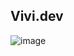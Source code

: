 ## Vivi.dev
![image](https://github.com/user-attachments/assets/5dfa6f19-b615-49c5-87ae-7d7a2402bc16)
